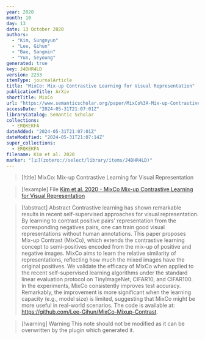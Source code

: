 ```yaml
---
year: 2020
month: 10
day: 13
date: 13 October 2020
authors:
  - "Kim, Sungnyun"
  - "Lee, Gihun"
  - "Bae, Sangmin"
  - "Yun, Seyoung"
generated: true
key: J4DHR4LD
version: 2233
itemType: journalArticle
title: "MixCo: Mix-up Contrastive Learning for Visual Representation"
publicationTitle: ArXiv
shortTitle: MixCo
url: "https://www.semanticscholar.org/paper/MixCo%3A-Mix-up-Contrastive-Learning-for-Visual-Kim-Lee/3021152ab7540da7fd85baf2560568d8ef4a9b23"
accessDate: "2024-05-31T21:07:01Z"
libraryCatalog: Semantic Scholar
collections:
  - ERQKEKFA
dateAdded: "2024-05-31T21:07:01Z"
dateModified: "2024-05-31T21:07:14Z"
super_collections:
  - ERQKEKFA
filename: Kim et al. 2020
marker: "[🇿](zotero://select/library/items/J4DHR4LD)"
---
```


> [!title] MixCo: Mix-up Contrastive Learning for Visual Representation

> [!example] File
> [Kim et al. 2020 - MixCo Mix-up Contrastive Learning for Visual Representation](/Papers/PDFs/Kim%20et%20al.%202020%20-%20MixCo%20Mix-up%20Contrastive%20Learning%20for%20Visual%20Representation.pdf)

> [!abstract] Abstract
> Contrastive learning has shown remarkable results in recent self-supervised approaches for visual representation. By learning to contrast positive pairs' representation from the corresponding negatives pairs, one can train good visual representations without human annotations. This paper proposes Mix-up Contrast (MixCo), which extends the contrastive learning concept to semi-positives encoded from the mix-up of positive and negative images. MixCo aims to learn the relative similarity of representations, reflecting how much the mixed images have the original positives. We validate the efficacy of MixCo when applied to the recent self-supervised learning algorithms under the standard linear evaluation protocol on TinyImageNet, CIFAR10, and CIFAR100. In the experiments, MixCo consistently improves test accuracy. Remarkably, the improvement is more significant when the learning capacity (e.g., model size) is limited, suggesting that MixCo might be more useful in real-world scenarios. The code is available at: https://github.com/Lee-Gihun/MixCo-Mixup-Contrast.

>[!warning] Warning
> This note should not be modified as it can be overwritten by the plugin which generated it.

